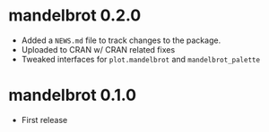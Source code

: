 # mandelbrot 0.2.0

* Added a `NEWS.md` file to track changes to the package.
* Uploaded to CRAN w/ CRAN related fixes
* Tweaked interfaces for `plot.mandelbrot` and `mandelbrot_palette`

# mandelbrot 0.1.0

* First release



